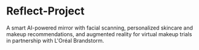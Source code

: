 # Reflect-Project
A smart AI-powered mirror with facial scanning, personalized skincare and makeup recommendations, and augmented reality for virtual makeup trials in partnership with L'Oréal Brandstorm.

